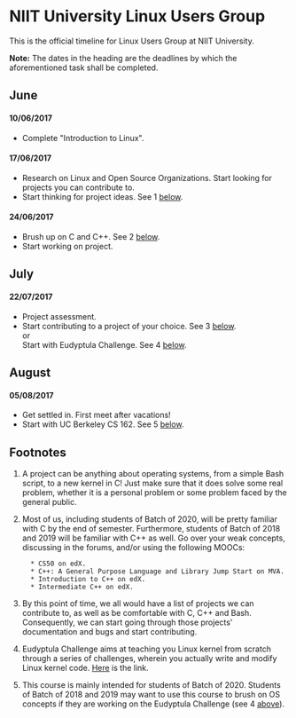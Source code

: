 # NIIT University Linux Users Group

This is the official timeline for Linux Users Group at NIIT University.

**Note:** The dates in the heading are the deadlines by which the aforementioned task shall be completed.

## June

#### 10/06/2017

* Complete "Introduction to Linux".

#### 17/06/2017

* Research on Linux and Open Source Organizations. Start looking for projects you can contribute to.  
* Start thinking for project ideas. See 1 [below](#footnotes).

#### 24/06/2017

* Brush up on C and C++. See 2 [below](#footnotes).  
* Start working on project.

## July

#### 22/07/2017

* Project assessment.  
* Start contributing to a project of your choice. See 3 [below](#footnotes).  
  or  
  Start with Eudyptula Challenge. See 4 [below](#footnotes).

## August

#### 05/08/2017

* Get settled in. First meet after vacations!  
* Start with UC Berkeley CS 162. See 5 [below](#footnotes).

## Footnotes
1. A project can be anything about operating systems, from a simple Bash script, to a new kernel in C! Just make sure that it does solve some real problem, whether it is a personal problem or some problem faced by the general public.

2. Most of us, including students of Batch of 2020, will be pretty familiar with C by the end of semester. Furthermore, students of Batch of 2018 and 2019 will be familiar with C++ as well. Go over your weak concepts, discussing in the forums, and/or using the following MOOCs:

         * CS50 on edX.
         * C++: A General Purpose Language and Library Jump Start on MVA.
         * Introduction to C++ on edX.
         * Intermediate C++ on edX.

3. By this point of time, we all would have a list of projects we can contribute to, as well as be comfortable with C, C++ and Bash. Consequently, we can start going through those projects' documentation and bugs and start contributing.

4. Eudyptula Challenge aims at teaching you Linux kernel from scratch through a series of challenges, wherein you actually write and modify Linux kernel code. [Here][eudyptula-link] is the link.

5. This course is mainly intended for students of Batch of 2020. Students of Batch of 2018 and 2019 may want to use this course to brush on OS concepts if they are working on the Eudyptula Challenge (see 4 [above](#footnotes)).

[eudyptula-link]: http://eudyptula-challenge.org/
